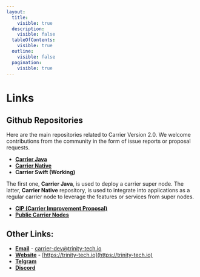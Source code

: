 ```yaml
---
layout:
  title:
    visible: true
  description:
    visible: false
  tableOfContents:
    visible: true
  outline:
    visible: false
  pagination:
    visible: true
---
```


# Links

## Github Repositories

Here are the main repositories related to Carrier Version 2.0. We welcome contributions from the community in the form of issue reports or proposal requests.

* [**Carrier Java**](https://github.com/elastos/Elastos.Carrier.Java)
* [**Carrier Native**](https://github.com/elastos/Elastos.Carrier.Native)
* **Carrier Swift (Working)**

The first one, **Carrier Java**, is used to deploy a carrier super node. The latter, **Carrier Native** repository, is used to integrate into applications as a regular carrier node to leverage the features or services from super nodes.

* [**CIP (Carrier Improvement Proposal)**](https://github.com/trinity-tech-io/awesome-carrier)
* [**Public Carrier Nodes**](https://github.com/trinity-tech-io/public-carrier-nodes)

## Other Links:

* [**Email**](http://localhost:5000/o/-MiuJMlYEx2aazGrKrUY/s/vUu27GQSAeqmivH4yylC/) - [carrier-dev@trinity-tech.io](links.md#email)
* [**Website**](https://trinity-tech.io) - [https://trinity-tech.io](https://trinity-tech.io)
* [**Telgram**](https://t.me/awesomecarrier)
* [**Discord**](https://discord.gg/VnfUHXkv)
